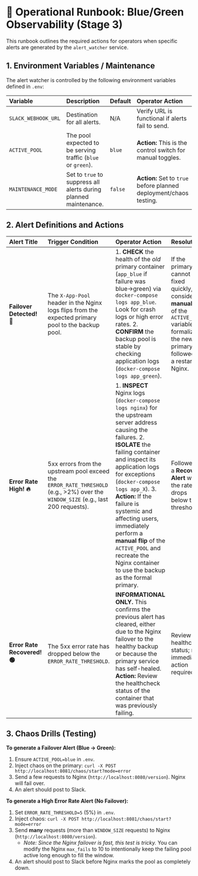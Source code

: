 # 📕 Operational Runbook: Blue/Green Observability (Stage 3)

This runbook outlines the required actions for operators when specific alerts are generated by the `alert_watcher` service.

## 1. Environment Variables / Maintenance

The alert watcher is controlled by the following environment variables defined in `.env`:

| Variable | Description | Default | Operator Action |
| :--- | :--- | :--- | :--- |
| `SLACK_WEBHOOK_URL` | Destination for all alerts. | N/A | Verify URL is functional if alerts fail to send. |
| `ACTIVE_POOL` | The pool expected to be serving traffic (`blue` or `green`). | `blue` | **Action:** This is the control switch for manual toggles. |
| `MAINTENANCE_MODE` | Set to `true` to suppress all alerts during planned maintenance. | `false` | **Action:** Set to `true` before planned deployment/chaos testing. |

## 2. Alert Definitions and Actions

| Alert Title | Trigger Condition | Operator Action | Resolution |
| :--- | :--- | :--- | :--- |
| **Failover Detected! 🔄** | The `X-App-Pool` header in the Nginx logs flips from the expected primary pool to the backup pool. | 1. **CHECK** the health of the *old* primary container (`app_blue` if failure was blue→green) via `docker-compose logs app_blue`. Look for crash logs or high error rates. 2. **CONFIRM** the backup pool is stable by checking application logs (`docker-compose logs app_green`). | If the primary cannot be fixed quickly, consider a **manual flip** of the `ACTIVE_POOL` variable to formalize the new primary, followed by a restart of Nginx. |
| **Error Rate High! 🔥** | 5xx errors from the upstream pool exceed the `ERROR_RATE_THRESHOLD` (e.g., >2%) over the `WINDOW_SIZE` (e.g., last 200 requests). | 1. **INSPECT** Nginx logs (`docker-compose logs nginx`) for the upstream server address causing the failures. 2. **ISOLATE** the failing container and inspect its application logs for exceptions (`docker-compose logs app_X`). 3. **Action:** If the failure is systemic and affecting users, immediately perform a **manual flip** of the `ACTIVE_POOL` and recreate the Nginx container to use the backup as the formal primary. | Followed by a **Recovery Alert** when the rate drops below the threshold. |
| **Error Rate Recovered! 🟢** | The 5xx error rate has dropped below the `ERROR_RATE_THRESHOLD`. | **INFORMATIONAL ONLY.** This confirms the previous alert has cleared, either due to the Nginx failover to the healthy backup or because the primary service has self-healed. **Action:** Review the healthcheck status of the container that was previously failing. | Review healthcheck status; no immediate action required. |

## 3. Chaos Drills (Testing)

**To generate a Failover Alert (Blue → Green):**
1. Ensure `ACTIVE_POOL=blue` in `.env`.
2. Inject chaos on the primary: `curl -X POST http://localhost:8081/chaos/start?mode=error`
3. Send a few requests to Nginx (`http://localhost:8080/version`). Nginx will fail over.
4. An alert should post to Slack.

**To generate a High Error Rate Alert (No Failover):**
1. Set `ERROR_RATE_THRESHOLD=5` (5%) in `.env`.
2. Inject chaos: `curl -X POST http://localhost:8081/chaos/start?mode=error`
3. Send **many** requests (more than `WINDOW_SIZE` requests) to Nginx (`http://localhost:8080/version`).
    * *Note: Since the Nginx failover is fast, this test is tricky.* You can modify the Nginx `max_fails` to 10 to intentionally keep the failing pool active long enough to fill the window.
4. An alert should post to Slack before Nginx marks the pool as completely down.